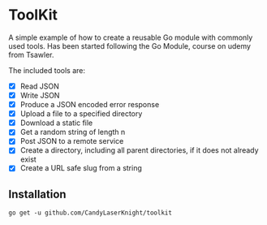 # ToolKit

A simple example of how to create a reusable Go module with commonly used tools. Has been started following the Go Module, 
course on udemy from Tsawler.

The included tools are:

- [X] Read JSON
- [X] Write JSON
- [X] Produce a JSON encoded error response
- [X] Upload a file to a specified directory
- [X] Download a static file
- [X] Get a random string of length n
- [X] Post JSON to a remote service 
- [X] Create a directory, including all parent directories, if it does not already exist
- [X] Create a URL safe slug from a string

## Installation

`go get -u github.com/CandyLaserKnight/toolkit`
